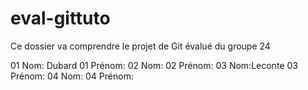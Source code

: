 # eval-gittuto
 Ce dossier va comprendre le projet de Git évalué du groupe 24

01 Nom: Dubard
01 Prénom:
02 Nom:
02 Prénom:
03 Nom:Leconte
03 Prénom:
04 Nom:
04 Prénom: